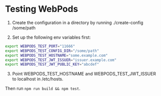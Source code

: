 # Testing WebPods

1. Create the configuration in a directory by running ./create-config /some/path

2. Set up the following env variables first:

```sh
export WEBPODS_TEST_PORT="11666"
export WEBPODS_TEST_CONFIG_DIR="/some/path"
export WEBPODS_TEST_HOSTNAME="some.example.com"
export WEBPODS_TEST_JWT_ISSUER="issuer.example.com"
export WEBPODS_TEST_JWT_PUBLIC_KEY="abcdef"
```

3. Point WEBPODS_TEST_HOSTNAME and WEBPODS_TEST_JWT_ISSUER to localhost in /etc/hosts.

Then run `npm run build && npm test`.

